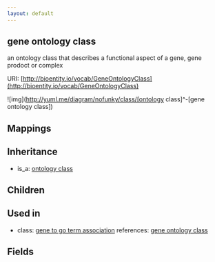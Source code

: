 ```yaml
---
layout: default
---
```


## gene ontology class


an ontology class that describes a functional aspect of a gene, gene prodoct or complex

URI: [http://bioentity.io/vocab/GeneOntologyClass](http://bioentity.io/vocab/GeneOntologyClass)


![img](http://yuml.me/diagram/nofunky/class/[ontology class]^-[gene ontology class])
## Mappings


## Inheritance

 *  is_a: [ontology class](OntologyClass.html)

## Children


## Used in

 *  class: [gene to go term association](GeneToGoTermAssociation.html) references: [gene ontology class](GeneOntologyClass.html)

## Fields

